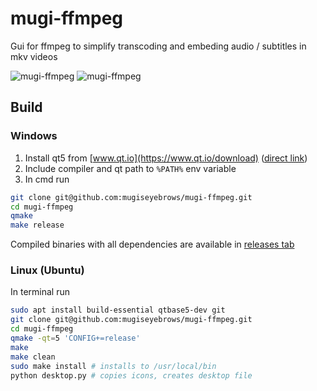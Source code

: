 # mugi-ffmpeg

Gui for ffmpeg to simplify transcoding and embeding audio / subtitles in mkv videos

![mugi-ffmpeg](https://mugiseyebrows.github.io/img/mugi-ffmpeg-enqueue.png)
![mugi-ffmpeg](https://mugiseyebrows.github.io/img/mugi-ffmpeg-run.png)

## Build 

### Windows

1) Install qt5 from [www.qt.io](https://www.qt.io/download) ([direct link](http://master.qt.io/archive/qt/5.11/5.11.3/qt-opensource-windows-x86-5.11.3.exe))
2) Include compiler and qt path to `%PATH%` env variable
3) In cmd run

```bash
git clone git@github.com:mugiseyebrows/mugi-ffmpeg.git
cd mugi-ffmpeg
qmake
make release
```

Compiled binaries with all dependencies are available in [releases tab](https://github.com/mugiseyebrows/mugi-ffmpeg/releases)

### Linux (Ubuntu)

In terminal run

```bash
sudo apt install build-essential qtbase5-dev git
git clone git@github.com:mugiseyebrows/mugi-ffmpeg.git
cd mugi-ffmpeg
qmake -qt=5 'CONFIG+=release'
make
make clean
sudo make install # installs to /usr/local/bin
python desktop.py # copies icons, creates desktop file
```